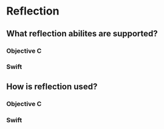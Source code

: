 # Reflection

## What reflection abilites are supported?

### Objective C 

### Swift

## How is reflection used?

### Objective C 

### Swift
